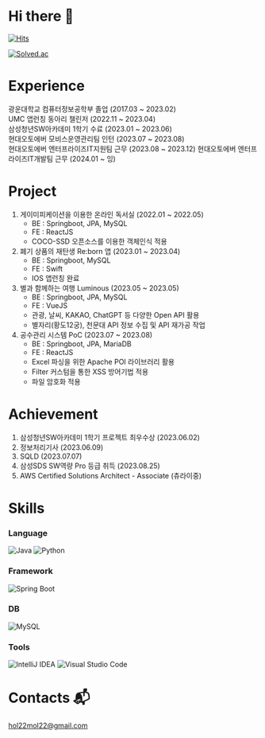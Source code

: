 # Hi there 👋
[![Hits](https://hits.seeyoufarm.com/api/count/incr/badge.svg?url=https%3A%2F%2Fgithub.com%2Fmerong245&count_bg=%2379C83D&title_bg=%23555555&icon=&icon_color=%23E7E7E7&title=hits&edge_flat=false)](https://hits.seeyoufarm.com)

[![Solved.ac](http://mazassumnida.wtf/api/v2/generate_badge?boj=merong245)](https://solved.ac/merong245)

# Experience
광운대학교 컴퓨터정보공학부 졸업 (2017.03 ~ 2023.02)  
UMC 앱런칭 동아리 챌린저 (2022.11 ~ 2023.04)  
삼성청년SW아카데미 1학기 수료 (2023.01 ~ 2023.06)  
현대오토에버 모비스운영관리팀 인턴 (2023.07 ~ 2023.08)  
현대오토에버 엔터프라이즈IT지원팀 근무 (2023.08 ~ 2023.12)
현대오토에버 엔터프라이즈IT개발팀 근무 (2024.01 ~ 잉)

# Project
1. 게이미피케이션을 이용한 온라인 독서실 (2022.01 ~ 2022.05)
   - BE : Springboot, JPA, MySQL
   - FE : ReactJS
   - COCO-SSD 오픈소스를 이용한 객체인식 적용
2. 폐기 상품의 재탄생 Re:born 앱 (2023.01 ~ 2023.04)
   - BE : Springboot, MySQL
   - FE : Swift
   - IOS 앱런칭 완료
3. 별과 함께하는 여행 Luminous (2023.05 ~ 2023.05)
   - BE : Springboot, JPA, MySQL
   - FE : VueJS
   - 관광, 날씨, KAKAO, ChatGPT 등 다양한 Open API 활용
   - 별자리(황도12궁), 천문대 API 정보 수집 및 API 재가공 작업
4. 공수관리 시스템 PoC (2023.07 ~ 2023.08)
   - BE : Springboot, JPA, MariaDB
   - FE : ReactJS
   - Excel 파싱을 위한 Apache POI 라이브러리 활용
   - Filter 커스텀을 통한 XSS 방어기법 적용
   - 파일 암호화 적용
   
# Achievement
1. 삼성청년SW아카데미 1학기 프로젝트 최우수상 (2023.06.02)
2. 정보처리기사 (2023.06.09)
3. SQLD (2023.07.07)
4. 삼성SDS SW역량 Pro 등급 취득 (2023.08.25)
5. AWS Certified Solutions Architect - Associate (츄라이중)

# Skills
### Language
![Java](https://img.shields.io/badge/Java-007396.svg?&style=for-the-badge&logo=Java&logoColor=white)
![Python](https://img.shields.io/badge/Python-3776AB.svg?&style=for-the-badge&logo=Python&logoColor=white)

### Framework
![Spring Boot](https://img.shields.io/badge/Spring%20Boot-6DB33F.svg?&style=for-the-badge&logo=Spring&20Boot&logoColor=white)

### DB
![MySQL](https://img.shields.io/badge/MySQL-4479A1.svg?&style=for-the-badge&logo=MySQL&logoColor=white)


### Tools
![IntelliJ IDEA](https://img.shields.io/badge/IntelliJ%20IDEA-000000.svg?&style=for-the-badge&logo=IntelliJ%20IDEA&logoColor=green)
![Visual Studio Code](https://img.shields.io/badge/Visual%20Studio%20Code-007ACC.svg?&style=for-the-badge&logo=Visual%20Studio%20Code&logoColor=purple)

#  Contacts :mailbox_with_mail:
hol22mol22@gmail.com
